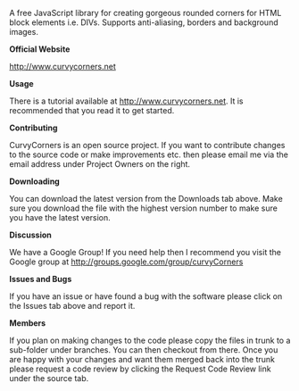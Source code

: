 A free JavaScript library for creating gorgeous rounded corners for HTML block elements i.e. DIVs. Supports anti-aliasing, borders and background images.


**Official Website**

http://www.curvycorners.net


**Usage**

There is a tutorial available at http://www.curvycorners.net. It is recommended that you read it to get started.


**Contributing**

CurvyCorners is an open source project. If you want to contribute changes to the source code or make improvements etc. then please email me via the email address under Project Owners on the right.


**Downloading**

You can download the latest version from the Downloads tab above. Make sure you download the file with the highest version number to make sure you have the latest version.


**Discussion**

We have a Google Group! If you need help then I recommend you visit the Google group at http://groups.google.com/group/curvyCorners


**Issues and Bugs**

If you have an issue or have found a bug with the software please click on the Issues tab above and report it.


**Members**

If you plan on making changes to the code please copy the files in trunk to a sub-folder under branches. You can then checkout from there. Once you are happy with your changes and want them merged back into the trunk please request a code review by clicking the Request Code Review link under the source tab.